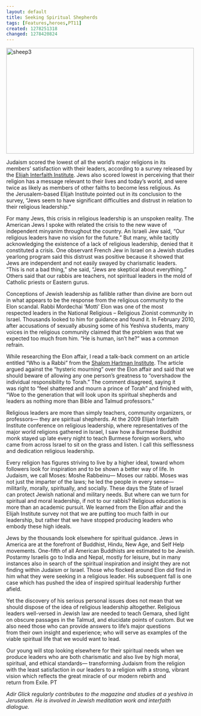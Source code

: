 ```yaml
---
layout: default
title: Seeking Spiritual Shepherds
tags: [Features,heroes,PT11]
created: 1278251318
changed: 1278420824
---
```

<p><a title="sheep3 by PresenTense Group, on Flickr" href="http://www.flickr.com/photos/presentensegroup/4759373639/"><img width="500" height="282" alt="sheep3" src="http://farm5.static.flickr.com/4073/4759373639_befe90a8e5.jpg" /></a></p>
<p>Judaism scored the lowest of all the&nbsp;world&rsquo;s major religions in its members&rsquo;&nbsp;satisfaction with their leaders, according&nbsp;to a survey released by the <a href="http://www.elijah-interfaith.org">Elijah Interfaith&nbsp;Institute</a>. Jews also&nbsp;scored lowest in perceiving that their religion&nbsp;has a message relevant to their lives and today&rsquo;s&nbsp;world, and were twice as likely as members of&nbsp;other faiths to become less religious. As the&nbsp;Jerusalem-based Elijah Institute pointed out&nbsp;in its conclusion to the survey, &ldquo;Jews seem to&nbsp;have significant difficulties and distrust in relation&nbsp;to their religious leadership.&rdquo;</p>
<p>For many Jews, this crisis in religious&nbsp;leadership is an unspoken reality. The American&nbsp;Jews I spoke with related the crisis to the&nbsp;new wave of independent minyanim throughout&nbsp;the country. An Israeli Jew said, &ldquo;Our religious&nbsp;leaders have no vision for the future.&rdquo;&nbsp;But many, while tacitly acknowledging the&nbsp;existence of a lack of religious leadership, denied that it constituted a crisis. One observant&nbsp;French Jew in Israel on a Jewish studies yearlong&nbsp;program said this distrust was positive because&nbsp;it showed that Jews are independent and&nbsp;not easily swayed by charismatic leaders. &ldquo;This&nbsp;is not a bad thing,&rdquo; she said, &ldquo;Jews are skeptical&nbsp;about everything.&rdquo; Others said that our rabbis&nbsp;are teachers, not spiritual leaders in the mold&nbsp;of Catholic priests or Eastern gurus.</p>
<p>Conceptions of Jewish leadership as fallible&nbsp;rather than divine are born out in what&nbsp;appears to be the response from the religious&nbsp;community to the Elon scandal. Rabbi Mordechai&nbsp;&lsquo;Motti&rsquo; Elon was one of the most respected&nbsp;leaders in the National Religious&nbsp;&ndash; Religious Zionist community in Israel.&nbsp;Thousands looked to him for guidance and&nbsp;found it. In February 2010, after accusations&nbsp;of sexually abusing some of his Yeshiva students,&nbsp;many voices in the religious community&nbsp;claimed that the problem was that we expected&nbsp;too much from him. &ldquo;He is human, isn&rsquo;t he?&rdquo;&nbsp;was a common refrain.</p>
<p>While researching the Elon affair, I read&nbsp;a talk-back comment on an article entitled&nbsp;&ldquo;Who is a Rabbi&rdquo; from the <a href="http://www.hartmaninstitute.com">Shalom Hartman&nbsp;Institute</a>. The&nbsp;article argued against the &ldquo;hysteric mourning&rdquo;&nbsp;over the Elon affair and said that we should&nbsp;beware of allowing any one person&rsquo;s greatness&nbsp;to &ldquo;overshadow the individual responsibility to&nbsp;Torah.&rdquo; The comment disagreed, saying it was&nbsp;right to &ldquo;feel shattered and mourn a prince of&nbsp;Torah&rdquo; and finished with, &ldquo;Woe to the generation&nbsp;that will look upon its spiritual shepherds&nbsp;and leaders&nbsp;as nothing more&nbsp;than Bible and&nbsp;Talmud professors.&rdquo;</p>
<p>Religious leaders are more than simply&nbsp;teachers, community organizers, or professors&mdash;&nbsp;they are spiritual shepherds. At the&nbsp;2009 Elijah Interfaith Institute conference on&nbsp;religious leadership, where representatives of&nbsp;the major world religions gathered in Israel,&nbsp;I saw how a Burmese Buddhist monk stayed&nbsp;up late every night to teach Burmese foreign&nbsp;workers, who came from across Israel to sit on&nbsp;the grass and listen. I call this selflessness and&nbsp;dedication religious leadership.</p>
<p>Every religion has figures striving to live&nbsp;by a higher ideal, toward whom followers look&nbsp;for inspiration and to be shown a better way&nbsp;of life. In Judaism, we call Moses:&nbsp;Moshe Rabbeinu&mdash;&nbsp;Moses our rabbi. Moses was not just&nbsp;the imparter of the laws; he led the people in&nbsp;every sense&mdash;militarily, morally, spiritually,&nbsp;and socially. These days the State of Israel can&nbsp;protect Jewish national and military needs.&nbsp;But where can we turn for spiritual and moral&nbsp;leadership, if not to our rabbis? Religious education&nbsp;is more than an academic pursuit. We&nbsp;learned from the Elon affair and the Elijah&nbsp;Institute survey not that we are putting too&nbsp;much faith in our leadership, but rather that&nbsp;we have stopped producing leaders who embody&nbsp;these high ideals.</p>
<p>Jews by the thousands look elsewhere for&nbsp;spiritual guidance. Jews in America are at the&nbsp;forefront of Buddhist, Hindu, New Age, and&nbsp;Self Help movements. One-fifth of all American&nbsp;Buddhists are estimated to be Jewish. Postarmy&nbsp;Israelis go to India and Nepal, mostly for&nbsp;leisure, but in many instances also in search of&nbsp;the spiritual inspiration and insight they are&nbsp;not finding within Judaism or Israel.&nbsp;Those who flocked around Elon did find&nbsp;in him what they were seeking in a religious&nbsp;leader. His subsequent fall is one case which&nbsp;has pushed the idea of inspired spiritual leadership&nbsp;further afield.</p>
<p>Yet the discovery of his serious personal&nbsp;issues does not mean that we should dispose&nbsp;of the idea of religious leadership altogether.&nbsp;Religious leaders well-versed in Jewish law are&nbsp;needed to teach Gemara, shed light on obscure&nbsp;passages in the Talmud, and elucidate points&nbsp;of custom. But we also need those who can&nbsp;provide answers to life&rsquo;s major questions from&nbsp;their own insight and experience; who will&nbsp;serve as examples of the viable spiritual life&nbsp;that we would want to lead.</p>
<p>Our young will stop looking elsewhere&nbsp;for their spiritual needs when we produce leaders&nbsp;who are both charismatic and also live by&nbsp;high moral, spiritual, and ethical standards&mdash;&nbsp;transforming Judaism from the religion with&nbsp;the least satisfaction in our leaders to a religion&nbsp;with a strong, vibrant vision which reflects the&nbsp;great miracle of our modern rebirth and return&nbsp;from Exile. PT</p>
<p><em>Adir Glick regularly contributes to&nbsp;the magazine and studies&nbsp;at a yeshiva in Jerusalem. He&nbsp;is involved in Jewish meditation work and&nbsp;interfaith dialogue.</em></p>